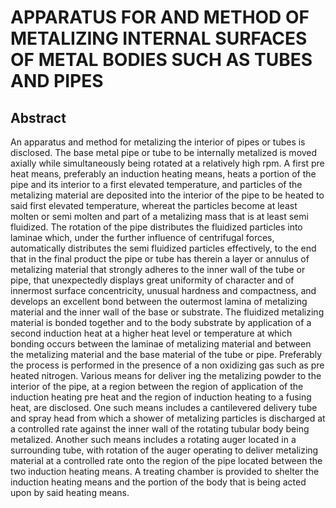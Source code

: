 # APPARATUS FOR AND METHOD OF METALIZING INTERNAL SURFACES OF METAL BODIES SUCH AS TUBES AND PIPES

## Abstract
An apparatus and method for metalizing the interior of pipes or tubes is disclosed. The base metal pipe or tube to be internally metalized is moved axially while simultaneously being rotated at a relatively high rpm. A first pre heat means, preferably an induction heating means, heats a portion of the pipe and its interior to a first elevated temperature, and particles of the metalizing material are deposited into the interior of the pipe to be heated to said first elevated temperature, whereat the particles become at least molten or semi molten and part of a metalizing mass that is at least semi fluidized. The rotation of the pipe distributes the fluidized particles into laminae which, under the further influence of centrifugal forces, automatically distributes the semi fluidized particles effectively, to the end that in the final product the pipe or tube has therein a layer or annulus of metalizing material that strongly adheres to the inner wall of the tube or pipe, that unexpectedly displays great uniformity of character and of innermost surface concentricity, unusual hardness and compactness, and develops an excellent bond between the outermost lamina of metalizing material and the inner wall of the base or substrate. The fluidized metalizing material is bonded together and to the body substrate by application of a second induction heat at a higher heat level or temperature at which bonding occurs between the laminae of metalizing material and between the metalizing material and the base material of the tube or pipe. Preferably the process is performed in the presence of a non oxidizing gas such as pre heated nitrogen. Various means for deliver ing the metalizing powder to the interior of the pipe, at a region between the region of application of the induction heating pre heat and the region of induction heating to a fusing heat, are disclosed. One such means includes a cantilevered delivery tube and spray head from which a shower of metalizing particles is discharged at a controlled rate against the inner wall of the rotating tubular body being metalized. Another such means includes a rotating auger located in a surrounding tube, with rotation of the auger operating to deliver metalizing material at a controlled rate onto the region of the pipe located between the two induction heating means. A treating chamber is provided to shelter the induction heating means and the portion of the body that is being acted upon by said heating means.